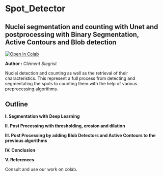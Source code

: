 # Spot_Detector
## Nuclei segmentation and counting with Unet and postprocessing with Binary Segmentation, Active Contours and Blob detection
[![Open In Colab](https://colab.research.google.com/assets/colab-badge.svg)](https://colab.research.google.com/github/clementsiegrist/spot_detector/blob/main/Last_and_least.ipynb)

**Author :** *Clément Siegrist*

Nuclei detection and counting as well as the retrieval of their characteristics. This represent a full process from detecting and segmentating the spots to counting them with the help of various preprocessing algorithms.

## Outline

**I. Segmentation with Deep Learning**

**II. Post Processing with thresholding, erosion and dilation**

**III. Post Processing by adding Blob Detectors and Active Contours to the previous algorithms**

**IV. Conclusion**

**V. References**

Consult and use our work on colab.

